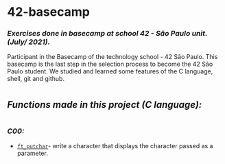 # 42-basecamp

### _Exercises done in basecamp at school 42 - São Paulo unit. (July/ 2021)._

Participant in the Basecamp of the technology school - 42 São Paulo.
This basecamp is the last step in the selection process to become the 42 São Paulo student. We studied and learned some features of the C language, shell, git and github.

<h1></h1>

## _Functions made in this project (C language):_

<h1></h1>

### _C00:_

- [`ft_putchar`](c/c00/ex00/ft_putchar.c)- write a character that displays the character passed as a parameter.
